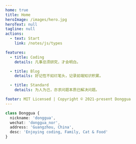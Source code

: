 ```yaml
---
home: true
title: Home
heroImage: /images/hero.jpg
heroText: null
tagline: null
actions:
  - text: Start
    link: /notes/js/types

features:
  - title: Coding
    details: 凡事总须研究，才会明白。

  - title: Blog
    details: 好记性不如烂笔头，记录前端知识积累。

  - title: Standard
    details: 为人为己，亦求问题本质已解决问题。

footer: MIT Licensed | Copyright © 2021-present Donggua
---
```


```ts
class Donggua {
  nickname: 'donggua',
  wechat: 'donggua_nor',
  address: 'Guangzhou, China',
  desc: 'Enjoying coding, Family, Cat & Food'
}
```

<!-- /* md-file-format-disable */ -->